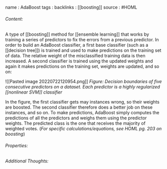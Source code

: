 name : AdaBoost
tags : 
backlinks : [[boosting]]
source : #HOML 

###### Content:
A type of [[boosting]] method for [[ensemble learning]] that works by training a series of predictors to fix the errors from a previous predictor. In order to build an AdaBoost classifier, a first base classifier (such as a [[decision tree]]) is trained and used to make predictions on the training set of data. The relative weight of the misclassified training data is then increased. A second classifier is trained using the updated weights and again it makes predictions on the training set, weights are updated, and so on:

![[Pasted image 20220722120954.png]]
*Figure: Decision boundaries of five consecutive predictors on a dataset. Each predictor is a highly regularized [[nonlinear SVM]] classifier*

In the figure, the first classifier gets may instances wrong, so their weights are boosted. The second classifier therefore does a better job on these instances, and so on.
To make predictions, AdaBoost simply computes the predictions of all the predictors and weighs them using the predictor weights. The predicted class is the one that receives the majority of weighted votes. (*For specific calculations/equations, see HOML pg. 203 on boosting*)

###### Properties:


###### Additional Thoughts:
